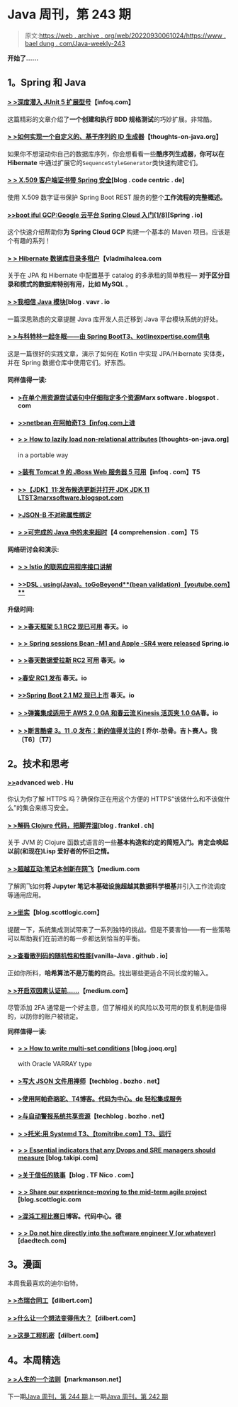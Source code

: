 # Java 周刊，第 243 期

> 原文:[https://web . archive . org/web/20220930061024/https://www . bael dung . com/Java-weekly-243](https://web.archive.org/web/20220930061024/https://www.baeldung.com/java-weekly-243)

**开始了……**

## **1。Spring 和 Java**

#### [**> >深度潜入 JUnit 5 扩展型号**](https://web.archive.org/web/20221126230628/https://www.infoq.com/articles/deep-dive-junit5-extensions)【infoq.com】

这篇精彩的文章介绍了**一个创建和执行 BDD 规格测试**的巧妙扩展。非常酷。

#### [**> >如何实现一个自定义的、基于序列的 ID 生成器**](https://web.archive.org/web/20221126230628/https://www.thoughts-on-java.org/custom-sequence-based-idgenerator/)【thoughts-on-java.org】

如果你不想滚动你自己的数据库序列，你会想看看一些**酷序列生成器，你可以在 Hibernate** 中通过扩展它的`SequenceStyleGenerator`类快速构建它们。

#### [**> > X.509 客户端证书带 Spring 安全**](https://web.archive.org/web/20221126230628/https://blog.codecentric.de/en/2018/08/x-509-client-certificates-with-spring-security/)[blog . code centric . de]

使用 X.509 数字证书保护 Spring Boot REST 服务的整个**工作流程的完整概述。**

#### [**>>boot iful GCP:Google 云平台 Spring Cloud 入门(1/8)**](https://web.archive.org/web/20221126230628/https://spring.io/blog/2018/08/20/bootiful-gcp-getting-started-with-spring-cloud-for-google-cloud-platform-1-8)[Spring . io]

这个快速介绍帮助你**为 Spring Cloud GCP** 构建一个基本的 Maven 项目。应该是个有趣的系列！

#### [**> > Hibernate 数据库目录多租户**](https://web.archive.org/web/20221126230628/https://vladmihalcea.com/hibernate-database-catalog-multitenancy/)【vladmihalcea.com

关于在 JPA 和 Hibernate 中配置基于 catalog 的多承租的简单教程— **对于区分目录和模式的数据库特别有用，比如 MySQL** 。

#### [**> >我相信 Java 模块**](https://web.archive.org/web/20221126230628/http://blog.vavr.io/i-believe-in-java-modules/)[blog . vavr . io

一篇深思熟虑的文章提醒 Java 库开发人员迁移到 Java 平台模块系统的好处。

#### [**> >与科特林一起冬眠——由 Spring Boot**T3、kotlinexpertise.com供电](https://web.archive.org/web/20221126230628/https://kotlinexpertise.com/hibernate-with-kotlin-spring-boot/)

这是一篇很好的实践文章，演示了如何在 Kotlin 中实现 JPA/Hibernate 实体类，并在 Spring 数据仓库中使用它们。好东西。

#### **同样值得一读:**

*   #### [>在单个用资源尝试语句中仔细指定多个资源](https://web.archive.org/web/20221126230628/https://marxsoftware.blogspot.com/2018/08/multiple-resources-try-with-resources.html)Marx software . blogspot . com

*   #### [**>>netbean 在阿帕奇**T3【infoq.com上进](https://web.archive.org/web/20221126230628/https://www.infoq.com/news/2018/08/netbeans-apache-update-aug18)

*   #### [**> > How to lazily load non-relational attributes**](https://web.archive.org/web/20221126230628/https://www.thoughts-on-java.org/lazy-load-non-relational-attributes/) [thoughts-on-java.org]

    in a portable way
*   #### [**>装有 Tomcat 9 的 JBoss Web 服务器 5 可用**](https://web.archive.org/web/20221126230628/https://www.infoq.com/news/2018/08/jws5)【infoq . com】T5

*   #### [**>>【JDK】11:发布候选更新并打开 JDK JDK 11 LTS**T3marxsoftware.blogspot.com](https://web.archive.org/web/20221126230628/https://marxsoftware.blogspot.com/2018/08/jdk-11-latest-news.html)

*   #### [**>JSON-B 不对称属性绑定**](https://web.archive.org/web/20221126230628/https://blog.sebastian-daschner.com/entries/jsonb-asymmetrical-property-binding)

*   #### [**> >可完成的 Java 中的未来超时**](https://web.archive.org/web/20221126230628/https://4comprehension.com/completablefuture-timeout/)【4 comprehension . com】T5

**网络研讨会和演示:**

*   #### [**> > Istio 的联网应用程序接口讲解**](https://web.archive.org/web/20221126230628/https://blog.sebastian-daschner.com/entries/istio-networking-api-explained)

*   #### **[>>DSL . using(Java)。toGoBeyond**(bean validation)【youtube.com】**](https://web.archive.org/web/20221126230628/https://www.youtube.com/watch?v=Jm_OWSQ3uuQ&t)**

**升级时间:**

*   #### [> >春天框架 5.1 RC2 现已可用](https://web.archive.org/web/20221126230628/https://spring.io/blog/2018/08/17/spring-framework-5-1-rc2-available-now) 春天。io

*   #### [**> > Spring sessions Bean -M1 and Apple -SR4 were released**](https://web.archive.org/web/20221126230628/https://spring.io/blog/2018/08/17/spring-session-bean-m1-and-apple-sr4-released) Spring.io

*   #### [**> >春天数据爱拉斯 RC2 可用**](https://web.archive.org/web/20221126230628/https://spring.io/blog/2018/08/20/spring-data-lovelace-rc2-available) 春天。io

*   #### [**>春安 RC1 发布**](https://web.archive.org/web/20221126230628/https://spring.io/blog/2018/08/21/spring-security-5-1-0-rc1-released) 春天。io

*   #### [**>>Spring Boot 2.1 M2 现已上市**](https://web.archive.org/web/20221126230628/https://spring.io/blog/2018/08/21/spring-boot-2-1-m2-available-now) 春天。io

*   #### [**> >弹簧集成适用于 AWS 2.0 GA 和春云流 Kinesis 活页夹 1.0 GA**](https://web.archive.org/web/20221126230628/https://spring.io/blog/2018/08/21/spring-integration-for-aws-2-0-ga-and-spring-cloud-stream-kinesis-binder-1-0-ga)春。io

*   #### [**> >断言酷睿 3。11 .0 发布：新的值得关注的**](https://web.archive.org/web/20221126230628/https://joel-costigliola.github.io/assertj/assertj-core-news.html#assertj-core-3.11.0) [ 乔尔-肋骨。吉卜赛人。我〔T6〕〔T7〕

## **2。技术和思考**

#### [**>>**](https://web.archive.org/web/20221126230628/https://advancedweb.hu/2018/08/21/https_security/)advanced web . Hu

你认为你了解 HTTPS 吗？确保你正在用这个方便的 HTTPS“该做什么和不该做什么”的集合来练习安全。

#### [**> >解码 Clojure 代码，把脚弄湿**](https://web.archive.org/web/20221126230628/https://blog.frankel.ch/decoding-clojure-code/)[blog . frankel . ch]

关于 JVM 的 Clojure 函数式语言的一些**基本构造和约定的简短入门。肯定会唤起以前(和现在)Lisp 爱好者的怀旧之情。**

#### [**> >超越互动:笔记本创新在网飞**](https://web.archive.org/web/20221126230628/https://medium.com/netflix-techblog/notebook-innovation-591ee3221233)【medium.com

了解网飞如何**将 Jupyter 笔记本基础设施超越其数据科学根基**并引入工作流调度等通用应用。

#### [**> >坐实**](https://web.archive.org/web/20221126230628/https://blog.scottlogic.com/2018/08/20/the-pitfalls-of-sit.html)【blog.scottlogic.com】

提醒一下，系统集成测试带来了一系列独特的挑战。但是不要害怕——有一些策略可以帮助我们在前进的每一步都达到恰当的平衡。

#### [**> >查看散列码的随机性和性能**](https://web.archive.org/web/20221126230628/https://vanilla-java.github.io/2018/08/15/Looking-at-randomness-and-performance-for-hash-codes.html)[vanilla-Java . github . io]

正如你所料，**哈希算法不是万能的**商品。找出哪些更适合不同长度的输入。

#### [**> >开启双因素认证前……**](https://web.archive.org/web/20221126230628/https://medium.com/@stuartschechter/before-you-turn-on-two-factor-authentication-27148cc5b9a1)【medium.com】

尽管添加 2FA 通常是一个好主意，但了解相关的风险以及可用的恢复机制是值得的，以防你的账户被锁定。

**同样值得一读:**

*   #### [**> > How to write multi-set conditions**](https://web.archive.org/web/20221126230628/https://blog.jooq.org/2018/08/15/how-to-write-multiset-conditions-with-oracle-varray-types/) [blog.jooq.org]

    with Oracle VARRAY type
*   #### [**>写大 JSON 文件用禅师**](https://web.archive.org/web/20221126230628/https://techblog.bozho.net/writing-big-json-files-with-jackson/)【techblog . bozho . net】

*   #### [**>使用阿帕奇骆驼**、T4博客。代码为中心。de 轻松集成服务](https://web.archive.org/web/20221126230628/https://blog.codecentric.de/en/2018/08/easy-integration-between-services-with-apache-camel/)

*   #### **[>与自动警报系统共享资源](https://web.archive.org/web/20221126230628/https://techblog.bozho.net/a-caveat-with-aws-shared-resources/)**【techblog . bozho . net】

*   #### [**> >托米:用 Systemd** T3、【tomitribe.com】T3、运行](https://web.archive.org/web/20221126230628/https://www.tomitribe.com/blog/tomee-running-with-systemd/)

*   #### [**> > Essential indicators that any Dvops and SRE managers should measure**](https://web.archive.org/web/20221126230628/https://blog.takipi.com/the-must-have-metrics-any-devops-and-sre-manager-should-measure/) [blog.takipi.com]

*   #### [**>关于信任的轶事**](https://web.archive.org/web/20221126230628/https://blog.tfnico.com/2018/08/an-anecdote-about-trust.html)【blog . TF Nico . com】

*   #### [**> > Share our experience-moving to the mid-term agile project**](https://web.archive.org/web/20221126230628/https://blog.scottlogic.com/2018/08/16/sharing-our-experience-migrating-to-agile-mid-project.html) [blog.scottlogic.com

*   #### [**>混沌工程比赛日**](https://web.archive.org/web/20221126230628/https://blog.codecentric.de/en/2018/08/chaos-engineering-gameday/)博客。代码中心。德

*   #### [**> > Do not hire directly into the software engineer V (or whatever)**](https://web.archive.org/web/20221126230628/https://daedtech.com/the-curious-case-of-not-hiring-directly-into-software-engineer-v-or-whatever/) [daedtech.com]

## **3。漫画**

本周我最喜欢的迪尔伯特。

#### [**> >杰瑞合同工**](https://web.archive.org/web/20221126230628/http://dilbert.com/strip/2018-08-22)【dilbert.com】

#### [**> >什么让一个想法变得伟大？**](https://web.archive.org/web/20221126230628/http://dilbert.com/strip/2018-08-20)【dilbert.com】

#### [**> >这是工程机密**](https://web.archive.org/web/20221126230628/http://dilbert.com/strip/2011-07-16)【dilbert.com】

## **4。本周精选**

#### **[> >人生的一个法则](https://web.archive.org/web/20221126230628/https://markmanson.net/the-one-rule-for-life)**【markmanson.net】

下一期[Java 周刊，第 244 期](/web/20221126230628/https://www.baeldung.com/java-weekly-244)上一期[Java 周刊，第 242 期](/web/20221126230628/https://www.baeldung.com/java-weekly-242)